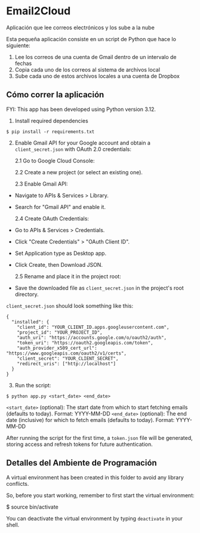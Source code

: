 # Email2Cloud

Aplicación que lee correos electrónicos y los sube a la nube

Esta pequeña aplicación consiste en un script de Python que hace lo siguiente:

1. Lee los correos de una cuenta de Gmail dentro de un intervalo de fechas
2. Copia cada uno de los correos al sistema de archivos local
3. Sube cada uno de estos archivos locales a una cuenta de Dropbox

## Cómo correr la aplicación

FYI: This app has been developed using Python version 3.12.

1. Install required dependencies

```
$ pip install -r requirements.txt
```

2. Enable Gmail API for your Google account and obtain a `client_secret.json` with OAuth 2.0 credentials:

   2.1 Go to Google Cloud Console:

   2.2 Create a new project (or select an existing one).

   2.3 Enable Gmail API:

- Navigate to APIs & Services > Library.
- Search for "Gmail API" and enable it.

  2.4 Create OAuth Credentials:

- Go to APIs & Services > Credentials.
- Click "Create Credentials" > "OAuth Client ID".
- Set Application type as Desktop app.
- Click Create, then Download JSON.

  2.5 Rename and place it in the project root:

- Save the downloaded file as `client_secret.json` in the project's root directory.

`client_secret.json` should look something like this:

```
{
  "installed": {
    "client_id": "YOUR_CLIENT_ID.apps.googleusercontent.com",
    "project_id": "YOUR_PROJECT_ID",
    "auth_uri": "https://accounts.google.com/o/oauth2/auth",
    "token_uri": "https://oauth2.googleapis.com/token",
    "auth_provider_x509_cert_url": "https://www.googleapis.com/oauth2/v1/certs",
    "client_secret": "YOUR_CLIENT_SECRET",
    "redirect_uris": ["http://localhost"]
  }
}
```

3. Run the script:

```
$ python app.py <start_date> <end_date>
```

`<start_date>` (optional): The start date from which to start fetching emails (defaults to today). Format: YYYY-MM-DD
`<end_date>` (optional): The end date (inclusive) for which to fetch emails (defaults to today). Format: YYYY-MM-DD

After running the script for the first time, a `token.json` file will be generated, storing access and refresh tokens for future authentication.

## Detalles del Ambiente de Programación

A virtual environment has been created in this folder to avoid any library conflicts.

So, before you start working, remember to first start the virtual environment:

$ source bin/activate

You can deactivate the virtual environment by typing `deactivate` in your shell.
